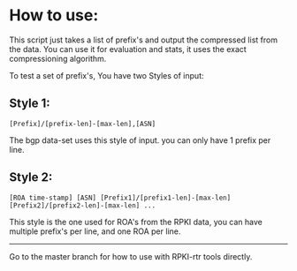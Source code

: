 # How to use:

This script just takes a list of prefix's and output the compressed list from the data. 
You can use it for evaluation and stats, it uses the exact compressioning algorithm.

To test a set of prefix's, You have two Styles of input:

## Style 1:
```shell
[Prefix]/[prefix-len]-[max-len],[ASN]
```

 The bgp data-set uses this style of input.
 you can only have 1 prefix per line.
 
## Style 2:
 ```shell
[ROA time-stamp] [ASN] [Prefix1]/[prefix1-len]-[max-len] [Prefix2]/[prefix2-len]-[max-len] ...
```
 This style is the one used for ROA's from the RPKI data, you can have multiple prefix's per line, and one ROA per line.


----
Go to the master branch for how to use with RPKI-rtr tools directly.
